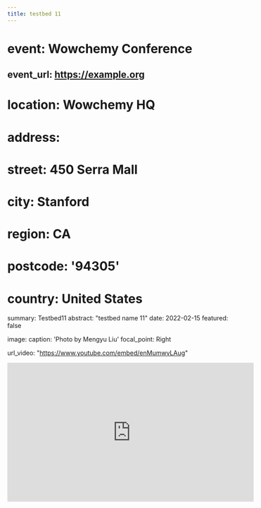 ```yaml
---
title: testbed 11
---
```

# event: Wowchemy Conference
## event_url: https://example.org

# location: Wowchemy HQ
# address:
  # street: 450 Serra Mall
  # city: Stanford
  # region: CA
  # postcode: '94305'
  # country: United States

summary: Testbed11
abstract: "testbed name 11"
date: 2022-02-15
featured: false

image:
  caption: 'Photo by Mengyu Liu'
  focal_point: Right

url_video: "https://www.youtube.com/embed/enMumwvLAug"
<div class="embed-responsive embed-responsive-16by9">
  <iframe width="560" height="315" src="https://youtu.be/Do_IKlCo5ZA" frameborder="0" allow="autoplay; encrypted-media"
          allowfullscreen></iframe>
  
</div>


